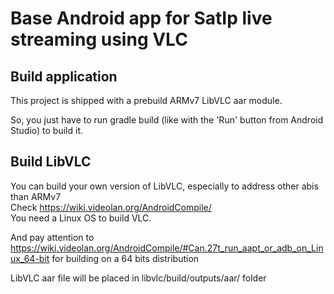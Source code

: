 Base Android app for SatIp live streaming using VLC
=========================================================

Build application
-----------

This project is shipped with a prebuild ARMv7 LibVLC aar module.

So, you just have to run gradle build (like with the 'Run' button from Android Studio) to build it.

Build LibVLC
------------

You can build your own version of LibVLC, especially to address other abis than ARMv7  
Check https://wiki.videolan.org/AndroidCompile/  
You need a Linux OS to build VLC.

And pay attention to https://wiki.videolan.org/AndroidCompile/#Can.27t_run_aapt_or_adb_on_Linux_64-bit for building on a 64 bits distribution

LibVLC aar file will be placed in libvlc/build/outputs/aar/ folder
